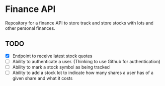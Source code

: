 # Finance API

Repository for a finance API to store track and store stocks with lots and other personal finances.

## TODO

- [x] Endpoint to receive latest stock quotes
- [ ] Ability to authenticate a user. (Thinking to use Github for authentication)
- [ ] Ability to mark a stock symbol as being tracked
- [ ] Ability to add a stock lot to indicate how many shares a user has of a given share and what it costs
